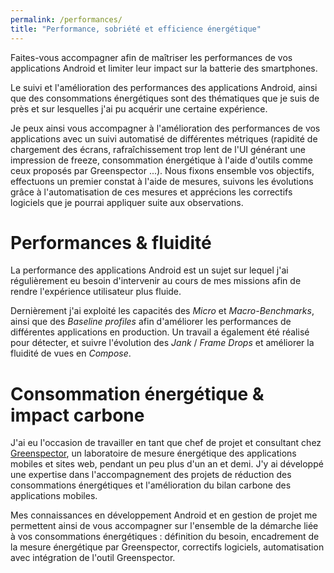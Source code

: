 ```yaml
---
permalink: /performances/
title: "Performance, sobriété et efficience énergétique"
---
```


Faites-vous accompagner afin de maîtriser les performances de vos applications Android et limiter leur impact sur la batterie des smartphones.

Le suivi et l'amélioration des performances des applications Android, ainsi que des consommations énergétiques sont des thématiques que je suis de près et sur lesquelles j'ai pu acquérir une certaine expérience.

Je peux ainsi vous accompagner à l'amélioration des performances de vos applications avec un suivi automatisé de différentes métriques (rapidité de chargement des écrans, rafraîchissement trop lent de l'UI générant une impression de freeze, consommation énergétique à l'aide d'outils comme ceux proposés par Greenspector ...). Nous fixons ensemble vos objectifs, effectuons un premier constat à l'aide de mesures, suivons les évolutions grâce à l'automatisation de ces mesures et apprécions les correctifs logiciels que je pourrai appliquer suite aux observations.

# Performances & fluidité

La performance des applications Android est un sujet sur lequel j'ai régulièrement eu besoin d'intervenir au cours de mes missions afin de rendre l'expérience utilisateur plus fluide.

Dernièrement j'ai exploité les capacités des *Micro* et *Macro-Benchmarks*, ainsi que des *Baseline profiles* afin d'améliorer les performances de différentes applications en production. Un travail a également été réalisé pour détecter, et suivre l'évolution des *Jank* / *Frame Drops* et améliorer la fluidité de vues en *Compose*.

# Consommation énergétique & impact carbone

J'ai eu l'occasion de travailler en tant que chef de projet et consultant chez [Greenspector](https://greenspector.com/fr/), un laboratoire de mesure énergétique des applications mobiles et sites web, pendant un peu plus d'un an et demi. J'y ai développé une expertise dans l'accompagnement des projets de réduction des consommations énergétiques et l'amélioration du bilan carbone des applications mobiles.

Mes connaissances en développement Android et en gestion de projet me permettent ainsi de vous accompagner sur l'ensemble de la démarche liée à vos consommations énergétiques : définition du besoin, encadrement de la mesure énergétique par Greenspector, correctifs logiciels, automatisation avec intégration de l'outil Greenspector.